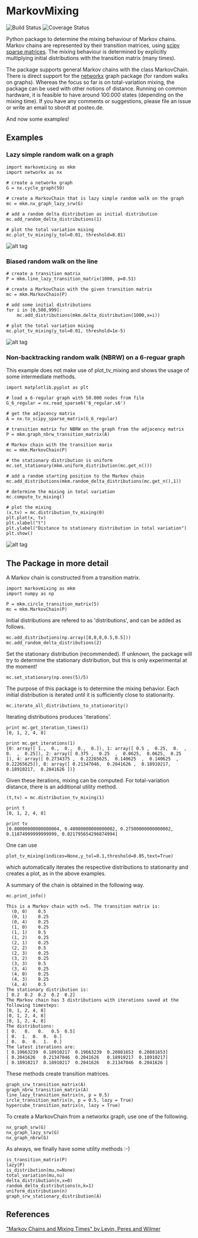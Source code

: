 # MarkovMixing

![Build Status](https://travis-ci.org/sbordt/markovmixing.svg?branch=master) 
![Coverage Status](https://coveralls.io/repos/sbordt/markovmixing/badge.svg?branch=master&service=github)

Python package to determine the mixing behaviour of Markov chains. Markov chains are represented by their transition matrices, using [scipy sparse matrices](https://docs.scipy.org/doc/scipy-0.14.0/reference/sparse.html). The mixing behaviour is determined by explicitly multiplying initial distributions with the transition matrix (many times). 

The package supports general Markov chains with the class MarkovChain. There is direct support for the [networkx](https://networkx.github.io/) graph package (for random walks on graphs). Whereas the focus so far is on total-variation mixing, the package can be used with other notions of distance. Running on common hardware, it is feasible to have around 100.000 states (depending on the mixing time).  If you have any comments or suggestions, please file an issue or write an email to sbordt at posteo.de.

And now some examples!

## Examples
### Lazy simple random walk on a graph

    import markovmixing as mkm
    import networkx as nx

    # create a networkx graph
    G = nx.cycle_graph(50)
    
    # create a MarkovChain that is lazy simple random walk on the graph
    mc = mkm.nx_graph_lazy_srw(G)
    
    # add a random delta distribution as initial distribution
    mc.add_random_delta_distributions(1)
    
    # plot the total variation mixing
    mc.plot_tv_mixing(y_tol=0.01, threshold=0.01)    
    
![alt tag](https://raw.githubusercontent.com/sbordt/markovmixing/master/examples/cycle_srw_mixing.png)

### Biased random walk on the line

    # create a transition matrix
    P = mkm.line_lazy_transition_matrix(1000, p=0.51)

    # create a MarkovChain with the given transition matrix
    mc = mkm.MarkovChain(P)
    
    # add some initial distributions
    for i in [0,500,999]:
        mc.add_distributions(mkm.delta_distribution(1000,x=i))
        
    # plot the total variation mixing
    mc.plot_tv_mixing(y_tol=0.01, threshold=1e-5)
    
![alt tag](https://raw.githubusercontent.com/sbordt/markovmixing/master/examples/biased_line_mixing.png)

### Non-backtracking random walk (NBRW) on a 6-reguar graph

This example does not make use of plot_tv_mixing and shows the usage of some intermediate methods.

    import matplotlib.pyplot as plt

    # load a 6-regular graph with 50.000 nodes from file
    G_6_regular = nx.read_sparse6('6_regular.s6')

    # get the adjacency matrix
    A = nx.to_scipy_sparse_matrix(G_6_regular)

    # transition matrix for NBRW on the graph from the adjacency matrix 
    P = mkm.graph_nbrw_transition_matrix(A)

    # Markov chain with the transition marix
    mc = mkm.MarkovChain(P)

    # the stationary distribution is uniform
    mc.set_stationary(mkm.uniform_distribution(mc.get_n()))

    # add a random starting position to the Markov chain
    mc.add_distributions(mkm.random_delta_distributions(mc.get_n(),1))

    # determine the mixing in total variation 
    mc.compute_tv_mixing()

    # plot the mixing
    (x,tv) = mc.distribution_tv_mixing(0)
    plt.plot(x, tv)
    plt.xlabel("t")
    plt.ylabel("Distance to stationary distribution in total variation")
    plt.show()  
    
![alt tag](https://raw.githubusercontent.com/sbordt/markovmixing/master/examples/6_regular_nbrw_mixing.png)


## The Package in more detail

A Markov chain is constructed from a transition matrix.

    import markovmixing as mkm
    import numpy as np
    
    P = mkm.circle_transition_matrix(5)
    mc = mkm.MarkovChain(P)

Initial distributions are refered to as 'distributions', and can be added as follows.

    mc.add_distributions(np.array([0,0,0,0.5,0.5]))
    mc.add_random_delta_distributions(2)    

Set the stationary distribution (recommended). If unknown, the package will try to determine the stationary distribution, but this is only experimental at the moment!

    mc.set_stationary(np.ones(5)/5)
    
The purpose of this package is to determine the mixing behavior. Each initial distribution is iterated until it is sufficiently close to stationarity.

    mc.iterate_all_distributions_to_stationarity()
    
Iterating distributions produces 'iterations'.

    print mc.get_iteration_times(1)
    [0, 1, 2, 4, 8]
    
    print mc.get_iterations(1)
    {0: array([ 1.,  0.,  0.,  0.,  0.]), 1: array([ 0.5 ,  0.25,  0.  ,  0.  ,  0.25]), 2: array([ 0.375 ,  0.25  ,  0.0625,  0.0625,  0.25  ]), 4: array([ 0.2734375 ,  0.22265625,  0.140625  ,  0.140625  ,  0.22265625]), 8: array([ 0.21347046,  0.2041626 ,  0.18910217,  0.18910217,  0.2041626 ])}
    
Given these iterations, mixing can be computed. For total-variation distance, there is an additional utility method.

    (t,tv) = mc.distribution_tv_mixing(1)
    
    print t
    [0, 1, 2, 4, 8]
    
    print tv
    [0.80000000000000004, 0.40000000000000002, 0.27500000000000002, 0.11874999999999999, 0.021795654296874994]

One can use

    plot_tv_mixing(indices=None,y_tol=0.1,threshold=0.05,text=True)
    
which automatically iterates the respective distributions to stationarity and creates a plot, as in the above examples.

A summary of the chain is obtained in the following way.

    mc.print_info()
    
    This is a Markov chain with n=5. The transition matrix is:
      (0, 0)    0.5
      (0, 1)    0.25
      (0, 4)    0.25
      (1, 0)    0.25
      (1, 1)    0.5
      (1, 2)    0.25
      (2, 1)    0.25
      (2, 2)    0.5
      (2, 3)    0.25
      (3, 2)    0.25
      (3, 3)    0.5
      (3, 4)    0.25
      (4, 0)    0.25
      (4, 3)    0.25
      (4, 4)    0.5
    The stationary distribution is:
    [ 0.2  0.2  0.2  0.2  0.2]
    The Markov chain has 3 distributions with iterations saved at the following timesteps:
    [0, 1, 2, 4, 8]
    [0, 1, 2, 4, 8]
    [0, 1, 2, 4, 8]
    The distributions:
    [ 0.   0.   0.   0.5  0.5]
    [ 0.  1.  0.  0.  0.]
    [ 0.  0.  0.  1.  0.]
    The latest iterations are:
    [ 0.19663239  0.18910217  0.19663239  0.20881653  0.20881653]
    [ 0.2041626   0.21347046  0.2041626   0.18910217  0.18910217]
    [ 0.18910217  0.18910217  0.2041626   0.21347046  0.2041626 ]


These methods create transition matrices.

    graph_srw_transition_matrix(A)
    graph_nbrw_transition_matrix(A)
    line_lazy_transition_matrix(n, p = 0.5)
    ircle_transition_matrix(n, p = 0.5, lazy = True)
    hypercube_transition_matrix(n, lazy = True)
    
To create a MarkovChain from a networkx graph, use one of the following.

    nx_graph_srw(G)
    nx_graph_lazy_srw(G)
    nx_graph_nbrw(G)

As always, we finally have some utility methods :-)

    is_transition_matrix(P)
    lazy(P)
    is_distribution(mu,n=None)
    total_variation(mu,nu)
    delta_distribution(n,x=0)
    random_delta_distributions(n,k=1)
    uniform_distribution(n)
    graph_srw_stationary_distribution(A)
    

## References

["Markov Chains and Mixing Times" by Levin, Peres and Wilmer](http://pages.uoregon.edu/dlevin/MARKOV/markovmixing.pdf)
